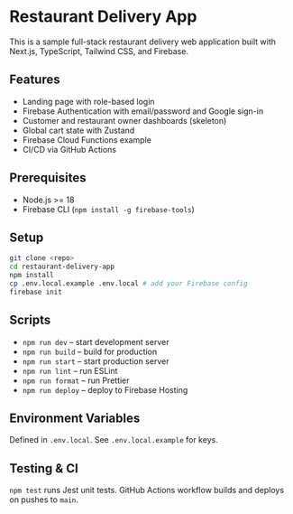 # Restaurant Delivery App

This is a sample full-stack restaurant delivery web application built with Next.js, TypeScript, Tailwind CSS, and Firebase.

## Features
- Landing page with role-based login
- Firebase Authentication with email/password and Google sign-in
- Customer and restaurant owner dashboards (skeleton)
- Global cart state with Zustand
- Firebase Cloud Functions example
- CI/CD via GitHub Actions

## Prerequisites
- Node.js >= 18
- Firebase CLI (`npm install -g firebase-tools`)

## Setup
```bash
git clone <repo>
cd restaurant-delivery-app
npm install
cp .env.local.example .env.local # add your Firebase config
firebase init
```

## Scripts
- `npm run dev` – start development server
- `npm run build` – build for production
- `npm run start` – start production server
- `npm run lint` – run ESLint
- `npm run format` – run Prettier
- `npm run deploy` – deploy to Firebase Hosting

## Environment Variables
Defined in `.env.local`. See `.env.local.example` for keys.

## Testing & CI
`npm test` runs Jest unit tests. GitHub Actions workflow builds and deploys on pushes to `main`.
